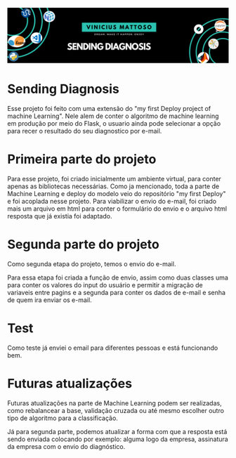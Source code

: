 
![Welcome](/diagnosis_cover.png?raw=true)
# Sending Diagnosis

Esse projeto foi feito com uma extensão do "my first Deploy project of machine Learning".
Nele alem de conter o algoritmo de machine learning em produção por meio do Flask, o usuario ainda pode selecionar a opção para recer o resultado do seu diagnostico por e-mail.

# Primeira parte do projeto

Para esse projeto, foi criado inicialmente um ambiente virtual, para conter apenas as bibliotecas necessárias.
Como ja mencionado, toda a parte de Machine Learning e deploy do modelo veio do repositório "my first Deploy" e foi acoplada nesse projeto.
Para viabilizar o envio do e-mail, foi criado mais um arquivo em html para conter o formulário do envio e o arquivo html resposta que já existia foi adaptado.

# Segunda parte do projeto

Como segunda etapa do projeto, temos o envio do e-mail.

Para essa etapa foi criada a função de envio, assim como duas classes uma para conter os valores do input do usuário e permitir a migração de variaveis entre pagins e a segunda para conter os dados de e-mail e senha de quem ira enviar os e-mail.


# Test

Como teste já enviei o email para diferentes pessoas e está funcionando bem.

# Futuras atualizações

Futuras atualizações na parte de Machine Learning podem ser realizadas, como rebalancear a base, validação cruzada ou até mesmo escolher outro tipo de algoritmo para a classificação.

Já para segunda parte, podemos atualizar a forma com que a resposta está sendo enviada colocando por exemplo: alguma logo da empresa, assinatura da empresa com o envio do diagnóstico.

 
